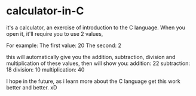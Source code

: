 # calculator-in-C

it's a calculator, an exercise of introduction to the C language.
When you open it, it'll require you to use 2 values, 

For example: 
The first value: 20
The second: 2

this will automatically give you the addition, subtraction, division and multiplication of these values,
then will show you:
addition: 22
subtraction: 18
division: 10
multiplication: 40

I hope in the future, as i learn more about the C language get this work better and better.
xD
